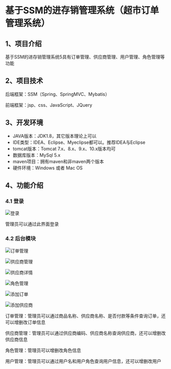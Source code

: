 # 基于SSM的进存销管理系统（超市订单管理系统）

## 1、项目介绍

基于SSM的进存销管理系统5具有订单管理、供应商管理、用户管理、角色管理等功能


## 2、项目技术

后端框架：SSM（Spring、SpringMVC、Mybatis）

前端框架：jsp、css、JavaScript、JQuery

## 3、开发环境

- JAVA版本：JDK1.8，其它版本理论上可以
- IDE类型：IDEA、Eclipse、Myeclipse都可以。推荐IDEA与Eclipse
- tomcat版本：Tomcat 7.x、8.x、9.x、10.x版本均可
- 数据库版本：MySql 5.x
- maven项目：拥有maven和非maven两个版本
- 硬件环境：Windows 或者 Mac OS


## 4、功能介绍

### 4.1 登录

![登录](https://project-images-1256969109.cos.ap-chongqing.myqcloud.com/Typora-Images/202205202102679.jpg)

管理员可以通过此界面登录

### 4.2 后台模块

![订单管理](https://project-images-1256969109.cos.ap-chongqing.myqcloud.com/Typora-Images/%E8%AE%A2%E5%8D%95%E7%AE%A1%E7%90%86.jpg)

![供应商管理](https://project-images-1256969109.cos.ap-chongqing.myqcloud.com/Typora-Images/%E4%BE%9B%E5%BA%94%E5%95%86%E7%AE%A1%E7%90%86.jpg)

![供应商详情](https://project-images-1256969109.cos.ap-chongqing.myqcloud.com/Typora-Images/%E4%BE%9B%E5%BA%94%E5%95%86%E8%AF%A6%E6%83%85.jpg)

![角色管理](https://project-images-1256969109.cos.ap-chongqing.myqcloud.com/Typora-Images/%E8%A7%92%E8%89%B2%E7%AE%A1%E7%90%86.jpg)

![添加订单](https://project-images-1256969109.cos.ap-chongqing.myqcloud.com/Typora-Images/%E6%B7%BB%E5%8A%A0%E8%AE%A2%E5%8D%95.jpg)

![添加供应商](https://project-images-1256969109.cos.ap-chongqing.myqcloud.com/Typora-Images/%E6%B7%BB%E5%8A%A0%E4%BE%9B%E5%BA%94%E5%95%86.jpg)

订单管理：管理员可以通过商品名称、供应商名称、是否付款等条件查询订单，还可以增删改订单信息

供应商管理：管理员可以通过供应商编码、供应商名称查询供应商，还可以增删改供应商信息

角色管理：管理员可以增删改角色信息

用户管理：管理员可以通过用户名和用户角色查询用户信息，还可以增删改用户





